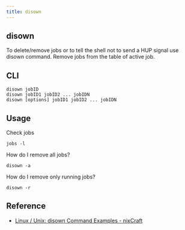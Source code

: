```yaml
---
title: disown
---
```


## disown
To delete/remove jobs or to tell the shell not to send a HUP signal use disown command. 
Remove jobs from the table of active job.

## CLI

```
disown jobID
disown jobID1 jobID2 ... jobIDN
disown [options] jobID1 jobID2 ... jobIDN
```

## Usage
Check jobs

```
jobs -l
```

How do I remove all jobs?

```
disown -a
```

How do I remove only running jobs?

```
disown -r
```

## Reference
* [Linux / Unix: disown Command Examples - nixCraft](https://www.cyberciti.biz/faq/unix-linux-disown-command-examples-usage-syntax/)
